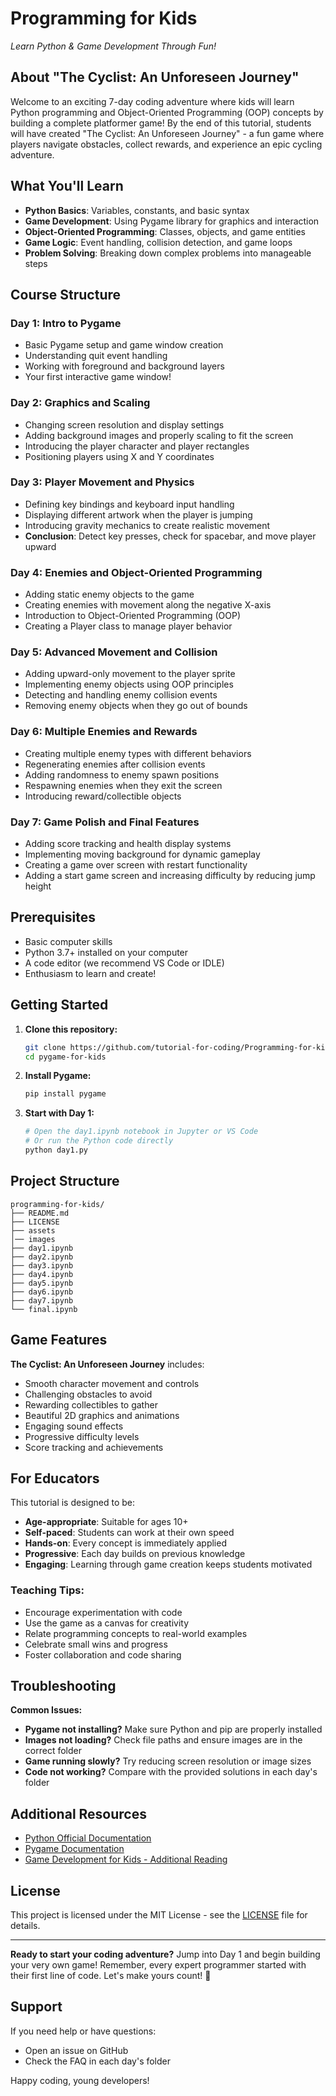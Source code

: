 # Programming for Kids 
*Learn Python & Game Development Through Fun!*

## About "The Cyclist: An Unforeseen Journey"

Welcome to an exciting 7-day coding adventure where kids will learn Python programming and Object-Oriented Programming (OOP) concepts by building a complete platformer game! By the end of this tutorial, students will have created "The Cyclist: An Unforeseen Journey" - a fun game where players navigate obstacles, collect rewards, and experience an epic cycling adventure.

## What You'll Learn

- **Python Basics**: Variables, constants, and basic syntax
- **Game Development**: Using Pygame library for graphics and interaction
- **Object-Oriented Programming**: Classes, objects, and game entities
- **Game Logic**: Event handling, collision detection, and game loops
- **Problem Solving**: Breaking down complex problems into manageable steps

## Course Structure

### Day 1: Intro to Pygame
- Basic Pygame setup and game window creation
- Understanding quit event handling
- Working with foreground and background layers
- Your first interactive game window!

### Day 2: Graphics and Scaling
- Changing screen resolution and display settings
- Adding background images and properly scaling to fit the screen
- Introducing the player character and player rectangles
- Positioning players using X and Y coordinates

### Day 3: Player Movement and Physics
- Defining key bindings and keyboard input handling
- Displaying different artwork when the player is jumping
- Introducing gravity mechanics to create realistic movement
- **Conclusion**: Detect key presses, check for spacebar, and move player upward

### Day 4: Enemies and Object-Oriented Programming
- Adding static enemy objects to the game
- Creating enemies with movement along the negative X-axis
- Introduction to Object-Oriented Programming (OOP)
- Creating a Player class to manage player behavior

### Day 5: Advanced Movement and Collision
- Adding upward-only movement to the player sprite
- Implementing enemy objects using OOP principles
- Detecting and handling enemy collision events
- Removing enemy objects when they go out of bounds

### Day 6: Multiple Enemies and Rewards
- Creating multiple enemy types with different behaviors
- Regenerating enemies after collision events
- Adding randomness to enemy spawn positions
- Respawning enemies when they exit the screen
- Introducing reward/collectible objects

### Day 7: Game Polish and Final Features
- Adding score tracking and health display systems
- Implementing moving background for dynamic gameplay
- Creating a game over screen with restart functionality
- Adding a start game screen and increasing difficulty by reducing jump height

## Prerequisites

- Basic computer skills
- Python 3.7+ installed on your computer
- A code editor (we recommend VS Code or IDLE)
- Enthusiasm to learn and create!

## Getting Started

1. **Clone this repository:**
   ```bash
   git clone https://github.com/tutorial-for-coding/Programming-for-kids.git
   cd pygame-for-kids
   ```

2. **Install Pygame:**
   ```bash
   pip install pygame
   ```

3. **Start with Day 1:**
   ```bash
   # Open the day1.ipynb notebook in Jupyter or VS Code
   # Or run the Python code directly
   python day1.py
   ```

## Project Structure

```
programming-for-kids/
├── README.md
├── LICENSE
├── assets
│── images
├── day1.ipynb
├── day2.ipynb
├── day3.ipynb
├── day4.ipynb
├── day5.ipynb
├── day6.ipynb
├── day7.ipynb
└── final.ipynb
```

## Game Features

**The Cyclist: An Unforeseen Journey** includes:
- Smooth character movement and controls
- Challenging obstacles to avoid
- Rewarding collectibles to gather
- Beautiful 2D graphics and animations
- Engaging sound effects
- Progressive difficulty levels
- Score tracking and achievements

## For Educators

This tutorial is designed to be:
- **Age-appropriate**: Suitable for ages 10+
- **Self-paced**: Students can work at their own speed
- **Hands-on**: Every concept is immediately applied
- **Progressive**: Each day builds on previous knowledge
- **Engaging**: Learning through game creation keeps students motivated

### Teaching Tips:
- Encourage experimentation with code
- Use the game as a canvas for creativity
- Relate programming concepts to real-world examples
- Celebrate small wins and progress
- Foster collaboration and code sharing

## Troubleshooting

**Common Issues:**
- **Pygame not installing?** Make sure Python and pip are properly installed
- **Images not loading?** Check file paths and ensure images are in the correct folder
- **Game running slowly?** Try reducing screen resolution or image sizes
- **Code not working?** Compare with the provided solutions in each day's folder



## Additional Resources

- [Python Official Documentation](https://docs.python.org/)
- [Pygame Documentation](https://www.pygame.org/docs/)
- [Game Development for Kids - Additional Reading]()

##  License

This project is licensed under the MIT License - see the [LICENSE](LICENSE) file for details.

---

**Ready to start your coding adventure?** Jump into Day 1 and begin building your very own game! Remember, every expert programmer started with their first line of code. Let's make yours count! 🚀

##  Support

If you need help or have questions:
- Open an issue on GitHub
- Check the FAQ in each day's folder

Happy coding, young developers! 